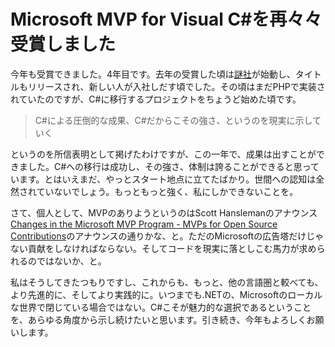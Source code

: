 # Microsoft MVP for Visual C#を再々々受賞しました

今年も受賞できました。4年目です。去年の受賞した頃は[謎社](http://grani.jp/)が始動し、タイトルもリリースされ、新しい人が入社しだす頃でした。その頃はまだPHPで実装されていたのですが、C#に移行するプロジェクトをちょうど始めた頃です。

> C#による圧倒的な成果、C#だからこその強さ、というのを現実に示していく

というのを所信表明として掲げたわけですが、この一年で、成果は出すことができました。C#への移行は成功し、その強さ、体制は誇ることができると思っています。とはいえまだ、やっとスタート地点に立てたばかり。世間への認知は全然されていないでしょう。もっともっと強く、私にしかできないことを。

さて、個人として、MVPのありようというのはScott Hanslemanのアナウンス[Changes in the Microsoft MVP Program - MVPs for Open Source Contributions](http://www.hanselman.com/blog/ChangesInTheMicrosoftMVPProgramMVPsForOpenSourceContributions.aspx)のアナウンスの通りかな、と。ただのMicrosoftの広告塔だけじゃない貢献をしなければならない。そしてコードを現実に落としこむ馬力が求められるのではないか、と。

私はそうしてきたつもりですし、これからも、もっと、他の言語圏と較べても、より先進的に、そしてより実践的に。いつまでも.NETの、Microsoftのローカルな世界で閉じている場合ではない。C#こそが魅力的な選択であるということを、あらゆる角度から示し続けたいと思います。引き続き、今年もよろしくお願いします。